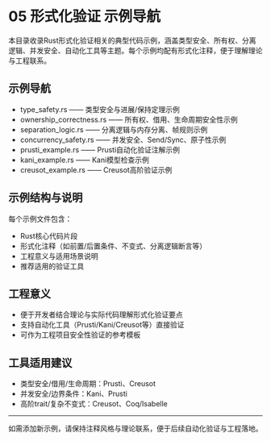 # 05 形式化验证 示例导航

本目录收录Rust形式化验证相关的典型代码示例，涵盖类型安全、所有权、分离逻辑、并发安全、自动化工具等主题。每个示例均配有形式化注释，便于理解理论与工程联系。

## 示例导航

- type_safety.rs —— 类型安全与进展/保持定理示例
- ownership_correctness.rs —— 所有权、借用、生命周期安全性示例
- separation_logic.rs —— 分离逻辑与内存分离、帧规则示例
- concurrency_safety.rs —— 并发安全、Send/Sync、原子性示例
- prusti_example.rs —— Prusti自动化验证注解示例
- kani_example.rs —— Kani模型检查示例
- creusot_example.rs —— Creusot高阶验证示例

## 示例结构与说明

每个示例文件包含：

- Rust核心代码片段
- 形式化注释（如前置/后置条件、不变式、分离逻辑断言等）
- 工程意义与适用场景说明
- 推荐适用的验证工具

## 工程意义

- 便于开发者结合理论与实际代码理解形式化验证要点
- 支持自动化工具（Prusti/Kani/Creusot等）直接验证
- 可作为工程项目安全性验证的参考模板

## 工具适用建议

- 类型安全/借用/生命周期：Prusti、Creusot
- 并发安全/边界条件：Kani、Prusti
- 高阶trait/复杂不变式：Creusot、Coq/Isabelle

---

如需添加新示例，请保持注释风格与理论联系，便于后续自动化验证与工程落地。
